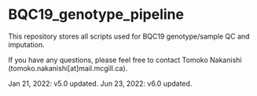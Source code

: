 # BQC19_genotype_pipeline

This repository stores all scripts used for BQC19 genotype/sample QC and imputation.

If you have any questions, please feel free to contact Tomoko Nakanishi (tomoko.nakanishi[at]mail.mcgill.ca).

Jan 21, 2022: v5.0 updated.
Jun 23, 2022: v6.0 updated.
